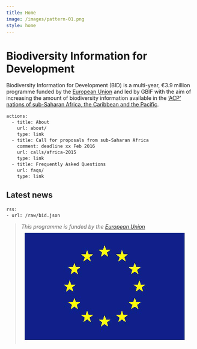 ```yaml
---
title: Home
image: /images/pattern-01.png
style: home
---
```

Biodiversity Information for Development
===================

Biodiversity Information for Development (BID) is a multi-year, €3.9 million programme funded by the [European Union](http://europa.eu) and led by GBIF with the aim of increasing the amount of biodiversity information available in the [‘ACP’ nations of sub-Saharan Africa, the Caribbean and the Pacific](https://ec.europa.eu/europeaid/regions/african-caribbean-and-pacific-acp-region_en).

```styledYaml
actions:
  - title: About
    url: about/
    type: link
  - title: Call for proposals from sub-Saharan Africa
    comment: deadline xx Feb 2016
    url: calls/africa-2015
    type: link
  - title: Frequently Asked Questions
    url: faqs/
    type: link
```

Latest news
-------------------

```styledYaml
rss:
- url: /raw/bid.json
```


>*This programme is funded by the [European Union](http://www.europa.eu)*
>![Flag of the European Union](/images/flag-yellow-low.jpg)